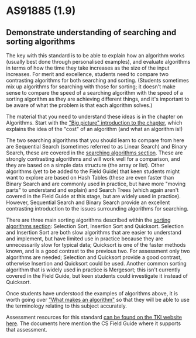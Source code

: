 # AS91885 (1.9)

## Demonstrate understanding of searching and sorting algorithms

The key with this standard is to be able to explain how an algorithm works (usually best done through personalised examples), and evaluate algorithms in terms of how the time they take increases as the size of the input increases.
For merit and excellence, students need to compare two contrasting algorithms for both searching and sorting.
(Students sometimes mix up algorithms for searching with those for sorting; it doesn't make sense to compare the speed of a searching algorithm with the speed of a sorting algorithm as they are achieving different things, and it's important to be aware of what the problem is that each algorithm solves.)

The material that you need to understand these ideas is in the chapter on Algorithms.
Start with the ["Big picture" introduction to the chapter](chapters/algorithms.html#whats-the-big-picture), which explains the idea of the "cost" of an algorithm (and what an algorithm is!)

The two searching algorithms that you should learn to compare from here are Sequential Search (sometimes referred to as Linear Search) and Binary Search, these are covered in the [searching algorithms section](chapters/algorithms.html#searching).
These are strongly contrasting algorithms and will work well for a comparison, and they are based on a simple data structure (the array or list).
Other algorithms (yet to be added to the Field Guide) that keen students might want to explore are based on Hash Tables (these are even faster than Binary Search and are commonly used in practice, but have more "moving parts" to understand and explain) and Search Trees (which again aren't covered in the Field Guide at this stage, but are widely used in practice).
However, Sequential Search and Binary Search provide an excellent contrasting introduction to the issues surrounding algorithms for searching.

There are three main sorting algorithms described within the [sorting algorithms section](chapters/algorithms.html#sorting): Selection Sort, Insertion Sort and Quicksort.
Selection and Insertion Sort are both slow algorithms that are easier to understand and implement, but have limited use in practice because they are unnecessarily slow for typical data; Quicksort is one of the faster methods known, and is a good contrast to the previous two.
For assessment only two algorithms are needed; Selection and Quicksort provide a good contrast, otherwise Insertion and Quicksort could be used.
Another common sorting algorithm that is widely used in practice is Mergesort; this isn't currently covered in the Field Guide, but keen students could investigate it instead of Quicksort.

Once students have understood the examples of algorithms above, it is worth going over ["What makes an algorithm"](chapters/algorithms.html#what-makes-an-algorithm) so that they will be able to use the terminology relating to this subject accurately.

Assessment resources for this standard [can be found on the TKI website here](http://ncea.tki.org.nz/Resources-for-Internally-Assessed-Achievement-Standards/Technology/Digital-technologies/Level-1-Digital-technologies-assessment-resources).
The documents here mention the CS Field Guide where it supports that assessment.
